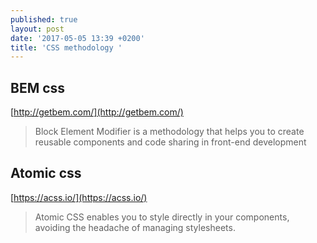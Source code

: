 ```yaml
---
published: true
layout: post
date: '2017-05-05 13:39 +0200'
title: 'CSS methodology '
---
```

## BEM css
[http://getbem.com/](http://getbem.com/)

> Block Element Modifier is a methodology that helps you to create reusable components and code sharing in front-end development

## Atomic css
[https://acss.io/](https://acss.io/)

> Atomic CSS enables you to style directly in your components, avoiding the headache of managing stylesheets.
